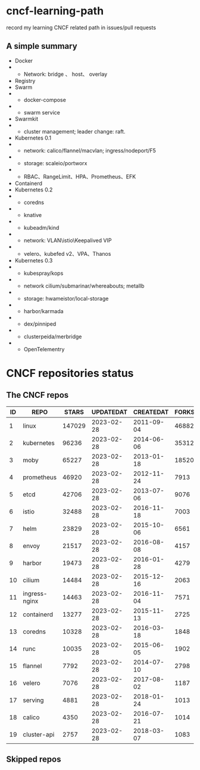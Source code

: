 # cncf-learning-path
record my learning CNCF related path in issues/pull requests

## A simple summary
- Docker
- - Network: bridge 、 host、 overlay
- Registry
- Swarm
- - docker-compose
- - swarm service
- Swarmkit
- - cluster management; leader change: raft.
- Kubernetes 0.1
- - network: calico/flannel/macvlan; ingress/nodeport/F5
- - storage: scaleio/portworx
- - RBAC、RangeLimit、HPA、Prometheus、EFK
- Containerd
- Kubernetes 0.2
- - coredns
- - knative
- - kubeadm/kind
- - network: VLAN\istio\Keepalived VIP
- - velero、kubefed v2、VPA、Thanos
- Kubernetes 0.3
- - kubespray/kops
- - network cilium/submarinar/whereabouts; metallb
- - storage: hwameistor/local-storage
- - harbor/karmada
- - dex/pinniped
- - clusterpeida/merbridge
- - OpenTelementry

# CNCF repositories status
<!--START_SECTION:github_repos-->
## The CNCF repos
| ID |     REPO      | STARS  | UPDATEDAT  | CREATEDAT  | FORKSCOUNT |
|----|---------------|--------|------------|------------|------------|
|  1 | linux         | 147029 | 2023-02-28 | 2011-09-04 |      46882 |
|  2 | kubernetes    |  96236 | 2023-02-28 | 2014-06-06 |      35312 |
|  3 | moby          |  65227 | 2023-02-28 | 2013-01-18 |      18520 |
|  4 | prometheus    |  46920 | 2023-02-28 | 2012-11-24 |       7913 |
|  5 | etcd          |  42706 | 2023-02-28 | 2013-07-06 |       9076 |
|  6 | istio         |  32488 | 2023-02-28 | 2016-11-18 |       7003 |
|  7 | helm          |  23829 | 2023-02-28 | 2015-10-06 |       6561 |
|  8 | envoy         |  21517 | 2023-02-28 | 2016-08-08 |       4157 |
|  9 | harbor        |  19473 | 2023-02-28 | 2016-01-28 |       4279 |
| 10 | cilium        |  14484 | 2023-02-28 | 2015-12-16 |       2063 |
| 11 | ingress-nginx |  14463 | 2023-02-28 | 2016-11-04 |       7571 |
| 12 | containerd    |  13277 | 2023-02-28 | 2015-11-13 |       2725 |
| 13 | coredns       |  10328 | 2023-02-28 | 2016-03-18 |       1848 |
| 14 | runc          |  10035 | 2023-02-28 | 2015-06-05 |       1902 |
| 15 | flannel       |   7792 | 2023-02-28 | 2014-07-10 |       2798 |
| 16 | velero        |   7076 | 2023-02-28 | 2017-08-02 |       1187 |
| 17 | serving       |   4881 | 2023-02-28 | 2018-01-24 |       1013 |
| 18 | calico        |   4350 | 2023-02-28 | 2016-07-21 |       1014 |
| 19 | cluster-api   |   2757 | 2023-02-28 | 2018-03-07 |       1083 |



## Skipped repos
<!--END_SECTION:github_repos-->
